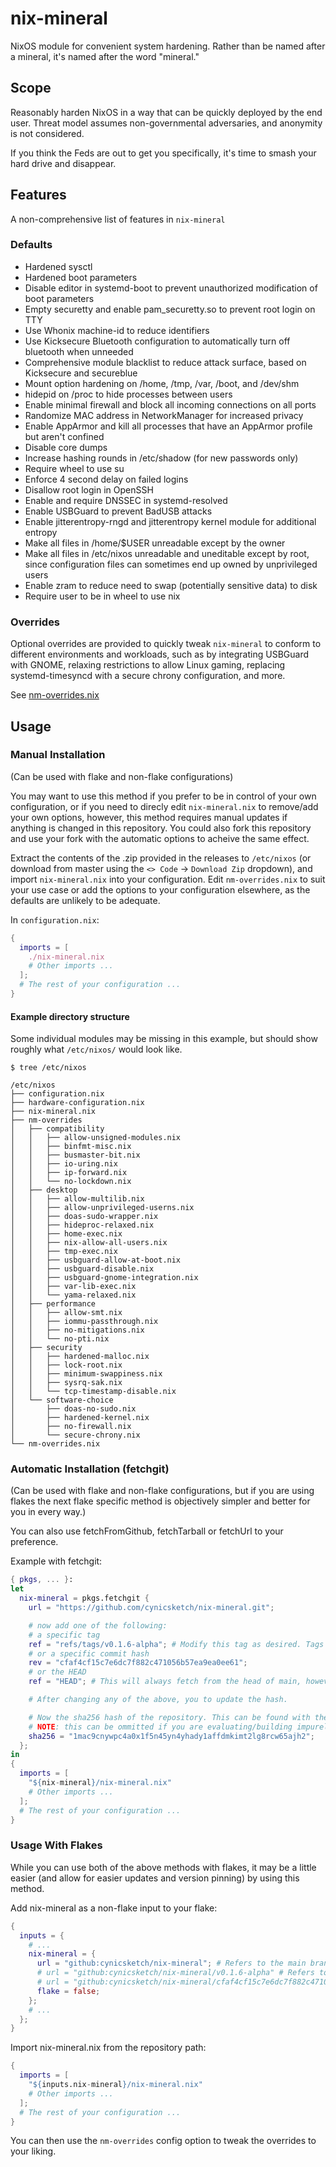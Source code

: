 # nix-mineral
NixOS module for convenient system hardening.
Rather than be named after a mineral, it's named after the word "mineral."

## Scope
Reasonably harden NixOS in a way that can be quickly deployed by the end user. Threat model assumes non-governmental adversaries, and anonymity is not considered.

If you think the Feds are out to get you specifically, it's time to smash your hard drive and disappear.

## Features
A non-comprehensive list of features in `nix-mineral`
### Defaults
  * Hardened sysctl
  * Hardened boot parameters
  * Disable editor in systemd-boot to prevent unauthorized modification of boot parameters
  * Empty securetty and enable pam_securetty.so to prevent root login on TTY
  * Use Whonix machine-id to reduce identifiers
  * Use Kicksecure Bluetooth configuration to automatically turn off bluetooth when unneeded
  * Comprehensive module blacklist to reduce attack surface, based on Kicksecure and secureblue
  * Mount option hardening on /home, /tmp, /var, /boot, and /dev/shm
  * hidepid on /proc to hide processes between users
  * Enable minimal firewall and block all incoming connections on all ports
  * Randomize MAC address in NetworkManager for increased privacy
  * Enable AppArmor and kill all processes that have an AppArmor profile but aren't confined
  * Disable core dumps
  * Increase hashing rounds in /etc/shadow (for new passwords only)
  * Require wheel to use su
  * Enforce 4 second delay on failed logins
  * Disallow root login in OpenSSH
  * Enable and require DNSSEC in systemd-resolved
  * Enable USBGuard to prevent BadUSB attacks
  * Enable jitterentropy-rngd and jitterentropy kernel module for additional entropy
  * Make all files in /home/$USER unreadable except by the owner
  * Make all files in /etc/nixos unreadable and uneditable except by root, since configuration files can sometimes end up owned by unprivileged users
  * Enable zram to reduce need to swap (potentially sensitive data) to disk
  * Require user to be in wheel to use nix
### Overrides
  Optional overrides are provided to quickly tweak `nix-mineral` to conform to different environments and workloads, such as by integrating USBGuard with GNOME, relaxing restrictions to allow Linux gaming, replacing systemd-timesyncd with a secure chrony configuration, and more.
  
  See [nm-overrides.nix](https://github.com/cynicsketch/nix-mineral/blob/main/nm-overrides.nix)

## Usage

### Manual Installation
(Can be used with flake and non-flake configurations)

You may want to use this method if you prefer to be in control of your own configuration, or if you need to direcly edit `nix-mineral.nix` to remove/add your own options, however, this method requires manual updates if anything is changed in this repository. You could also fork this repository and use your fork with the automatic options to acheive the same effect.

Extract the contents of the .zip provided in the releases to `/etc/nixos` (or download from master using the  `<> Code` -> `Download Zip` dropdown), and import `nix-mineral.nix` into your configuration. Edit `nm-overrides.nix` to suit your use case or add the options to your configuration elsewhere, as the defaults are unlikely to be adequate.

In `configuration.nix`:

```nix
{
  imports = [ 
    ./nix-mineral.nix 
    # Other imports ...
  ];
  # The rest of your configuration ...
}
```

#### Example directory structure
Some individual modules may be missing in this example, but should show roughly what `/etc/nixos/` would look like. 

    $ tree /etc/nixos

    /etc/nixos
    ├── configuration.nix
    ├── hardware-configuration.nix
    ├── nix-mineral.nix
    ├── nm-overrides
    │   ├── compatibility
    │   │   ├── allow-unsigned-modules.nix
    │   │   ├── binfmt-misc.nix
    │   │   ├── busmaster-bit.nix
    │   │   ├── io-uring.nix
    │   │   ├── ip-forward.nix
    │   │   └── no-lockdown.nix
    │   ├── desktop
    │   │   ├── allow-multilib.nix
    │   │   ├── allow-unprivileged-userns.nix
    │   │   ├── doas-sudo-wrapper.nix
    │   │   ├── hideproc-relaxed.nix
    │   │   ├── home-exec.nix
    │   │   ├── nix-allow-all-users.nix
    │   │   ├── tmp-exec.nix
    │   │   ├── usbguard-allow-at-boot.nix
    │   │   ├── usbguard-disable.nix
    │   │   ├── usbguard-gnome-integration.nix
    │   │   ├── var-lib-exec.nix
    │   │   └── yama-relaxed.nix
    │   ├── performance
    │   │   ├── allow-smt.nix
    │   │   ├── iommu-passthrough.nix
    │   │   ├── no-mitigations.nix
    │   │   └── no-pti.nix
    │   ├── security
    │   │   ├── hardened-malloc.nix
    │   │   ├── lock-root.nix
    │   │   ├── minimum-swappiness.nix
    │   │   ├── sysrq-sak.nix
    │   │   └── tcp-timestamp-disable.nix
    │   └── software-choice
    │       ├── doas-no-sudo.nix
    │       ├── hardened-kernel.nix
    │       ├── no-firewall.nix
    │       └── secure-chrony.nix
    └── nm-overrides.nix

### Automatic Installation (fetchgit) 
(Can be used with flake and non-flake configurations, but if you are using flakes the next flake specific method is objectively simpler and better for you in every way.)

You can also use fetchFromGithub, fetchTarball or fetchUrl to your preference.

Example with fetchgit:
```nix
{ pkgs, ... }:
let
  nix-mineral = pkgs.fetchgit {
    url = "https://github.com/cynicsketch/nix-mineral.git";

    # now add one of the following:
    # a specific tag 
    ref = "refs/tags/v0.1.6-alpha"; # Modify this tag as desired. Tags can be found here: https://github.com/cynicsketch/nix-mineral/tags. You will have to manually change this to the latest tagged release when/if you want to update.
    # or a specific commit hash
    rev = "cfaf4cf15c7e6dc7f882c471056b57ea9ea0ee61";  
    # or the HEAD
    ref = "HEAD"; # This will always fetch from the head of main, however this does not garuntee successful configuration evaluation in future - if we change something and you rebuild purely, your evaluation will fail because the sha256 hash will have changed (so may require manually changing every time you evaluate, to get a successful evaluation).

    # After changing any of the above, you to update the hash. 

    # Now the sha256 hash of the repository. This can be found with the nix-prefetch-url command, or (the simpler method) you can place an incorrect, but valid hash here, and nix will fail to evaluate and tell you the hash it expected (which you can then change this value to).
    # NOTE: this can be ommitted if you are evaluating/building impurely.
    sha256 = "1mac9cnywpc4a0x1f5n45yn4yhady1affdmkimt2lg8rcw65ajh2";
  };
in
{
  imports = [
    "${nix-mineral}/nix-mineral.nix"
    # Other imports ...
  ];
  # The rest of your configuration ...
}
```

### Usage With Flakes

While you can use both of the above methods with flakes, it may be a little easier (and allow for easier updates and version pinning) by using this method.

Add nix-mineral as a non-flake input to your flake:

```nix
{
  inputs = {
    # ...
    nix-mineral = {
      url = "github:cynicsketch/nix-mineral"; # Refers to the main branch and is updated to the latest commit when you use "nix flake update" 
      # url = "github:cynicsketch/nix-mineral/v0.1.6-alpha" # Refers to a specific tag and follows that tag until you change it 
      # url = "github:cynicsketch/nix-mineral/cfaf4cf15c7e6dc7f882c471056b57ea9ea0ee61" # Refers to a specific commit and follows that until you change it 
      flake = false;
    };
    # ...
  };
}
```

Import nix-mineral.nix from the repository path:

```nix
{
  imports = [
    "${inputs.nix-mineral}/nix-mineral.nix"
    # Other imports ...
  ];
  # The rest of your configuration ...
}
```

You can then use the `nm-overrides` config option to tweak the overrides to your liking.
